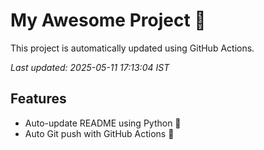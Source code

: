 # My Awesome Project 🚀

This project is automatically updated using GitHub Actions.

_Last updated: 2025-05-11 17:13:04 IST_

## Features
- Auto-update README using Python 🐍
- Auto Git push with GitHub Actions 🤖
